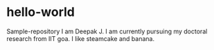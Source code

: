 # hello-world
Sample-repository
I am Deepak J. I am currently pursuing my doctoral research from IIT goa.
I like steamcake and banana.
